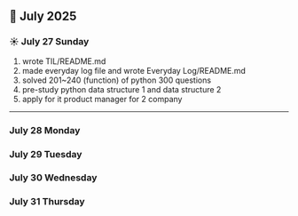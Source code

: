 ## 📅 July 2025

### ☀️ July 27 Sunday
1. wrote TIL/README.md
2. made everyday log file and wrote Everyday Log/README.md
3. solved 201~240 (function) of python 300 questions
4. pre-study python data structure 1 and data structure 2
5. apply for it product manager for 2 company

---

### July 28 Monday

### July 29 Tuesday

### July 30 Wednesday

### July 31 Thursday
